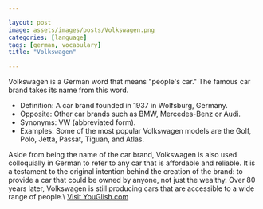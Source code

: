 ```yaml
---

layout: post
image: assets/images/posts/Volkswagen.png
categories: [language]
tags: [german, vocabulary]
title: "Volkswagen"

---
```


Volkswagen is a German word that means "people's car." The famous car brand takes its name from this word. 

- Definition: A car brand founded in 1937 in Wolfsburg, Germany.
- Opposite: Other car brands such as BMW, Mercedes-Benz or Audi.
- Synonyms: VW (abbreviated form).
- Examples: Some of the most popular Volkswagen models are the Golf, Polo, Jetta, Passat, Tiguan, and Atlas.

Aside from being the name of the car brand, Volkswagen is also used colloquially in German to refer to any car that is affordable and reliable. It is a testament to the original intention behind the creation of the brand: to provide a car that could be owned by anyone, not just the wealthy. Over 80 years later, Volkswagen is still producing cars that are accessible to a wide range of people.\ <a id="yg-widget-0" class="youglish-widget" data-query="Volkswagen" data-lang="german" data-components="8412" data-auto-start="0" data-bkg-color="theme_light" data-title="How%20to%20pronounce%20Volkswagen%20in%20German"  rel="nofollow" href="https://youglish.com">Visit YouGlish.com</a><script async src="https://youglish.com/public/emb/widget.js" charset="utf-8"></script>